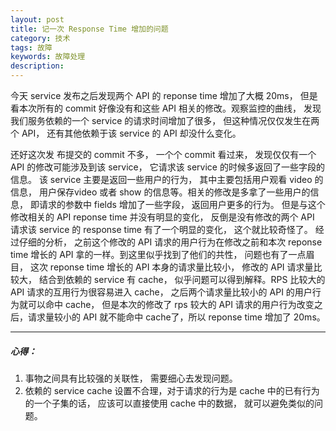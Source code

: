 ```yaml
---
layout: post
title: 记一次 Response Time 增加的问题
category: 技术
tags: 故障
keywords: 故障处理
description: 
---
```


今天 service 发布之后发现两个 API 的 reponse time 增加了大概 20ms， 但是看本次所有的 commit 好像没有和这些 API 相关的修改。观察监控的曲线， 发现我们服务依赖的一个 service 的请求时间增加了很多， 但这种情况仅仅发生在两个 API， 还有其他依赖于该 service 的 API 却没什么变化。

还好这次发 布提交的 commit 不多， 一个个 commit 看过来， 发现仅仅有一个 API 的修改可能涉及到该 service， 它请求该 service 的时候多返回了一些字段的信息。 该 service 主要是返回一些用户的行为， 其中主要包括用户观看 video 的信息， 用户保存video 或者 show 的信息等。相关的修改是多拿了一些用户的信息， 即请求的参数中 fields 增加了一些字段， 返回用户更多的行为。 但是与这个修改相关的 API reponse time 并没有明显的变化， 反倒是没有修改的两个 API 请求该 service 的 response time 有了一个明显的变化， 这个就比较奇怪了。 经过仔细的分析， 之前这个修改的 API 请求的用户行为在修改之前和本次 reponse time 增长的 API 拿的一样。到这里似乎找到了他们的共性， 问题也有了一点眉目， 这次 reponse time 增长的 API 本身的请求量比较小， 修改的 API 请求量比较大， 结合到依赖的 service 有 cache， 似乎问题可以得到解释。RPS 比较大的 API 请求的互用行为很容易进入 cache， 之后两个请求量比较小的 API 的用户行为就可以命中 cache， 但是本次的修改了 rps 较大的 API 请求的用户行为改变之后，请求量较小的 API 就不能命中 cache了，所以 reponse time 增加了 20ms。

---

##### 心得：

1. 事物之间具有比较强的关联性， 需要细心去发现问题。
2. 依赖的 service cache 设置不合理，对于请求的行为是 cache 中的已有行为的一个子集的话， 应该可以直接使用 cache 中的数据， 就可以避免类似的问题。